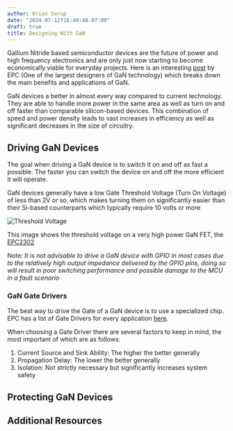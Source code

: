 ```yaml
---
author: Orion Serup
date: "2024-07-12T16:49:48-07:00"
draft: true
title: Designing With GaN
---
```


Gallium Nitride based semiconductor devices are the future of power and high frequency electronics and are only just now starting to become economically viable for everyday projects. Here is an interesting [post](https://epc-co.com/epc/gallium-nitride/why-gan) by EPC (One of the largest designers of GaN technology) which breaks down the main benefits and applications of GaN.

GaN devices a better in almost every way compared to current technology. They are able to handle more power in the same area as well as turn on and off faster than comparable silicon-based devices. This combination  of speed and power density leads to vast increases in efficiency as well as significant decreases in the size of circuitry.

## Driving GaN Devices

The goal when driving a GaN device is to switch it on and off as fast a possible. The faster you can switch the device on and off the more efficient it will operate.

GaN devices generally have a low Gate Threshold Voltage (Turn On Voltage) of less than 2V or so, which makes turning them on significantly easier than their Si-based counterparts which typically require 10 volts or more

![Threshold Voltage](/images/GaNVgsth.png)

This image shows the threshold voltage on a very high power GaN FET, the [EPC2302](https://epc-co.com/epc/products/gan-fets-and-ics/epc2302)

Note: _It is not advisable to drive a GaN device with GPIO in most cases due to the relatively high output impedance delivered by the GPIO pins, doing so will result in poor switching performance and possible damage to the MCU in a fault scenario_

### GaN Gate Drivers

The best way to drive the Gate of a GaN device is to use a specialized chip. EPC has a list of Gate Drivers for every application [here](https://epc-co.com/epc/products/gan-drivers-and-controllers).

When choosing a Gate Driver there are several factors to keep in mind, the most important of which are as follows:

1. Current Source and Sink Ability: The higher the better generally
2. Propagation Delay: The lower the better generally
3. Isolation: Not strictly necessary but significantly increases system safety

## Protecting GaN Devices

## Additional Resources
